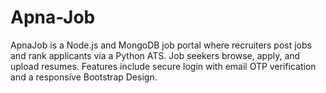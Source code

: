 # Apna-Job
ApnaJob is a Node.js and MongoDB job portal where recruiters post jobs and rank applicants via a Python ATS. Job seekers browse, apply, and upload resumes. Features include secure login with email OTP verification and a responsive Bootstrap Design.
